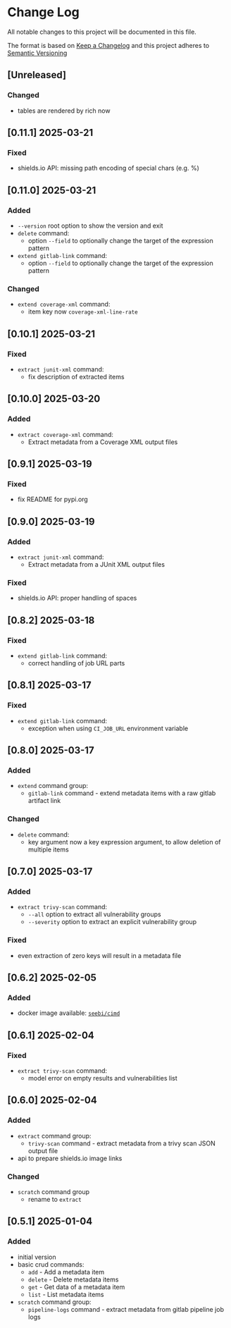 <!-- markdownlint-disable MD012 MD013 MD024 MD033 -->
# Change Log

All notable changes to this project will be documented in this file.

The format is based on [Keep a Changelog](http://keepachangelog.com/) and this project adheres to [Semantic Versioning](https://semver.org/)

## [Unreleased]

### Changed

- tables are rendered by rich now


## [0.11.1] 2025-03-21

### Fixed

- shields.io API: missing path encoding of special chars (e.g. %)


## [0.11.0] 2025-03-21

### Added

- `--version` root option to show the version and exit
- `delete` command:
  - option `--field` to optionally change the target of the expression pattern
- `extend gitlab-link` command:
  - option `--field` to optionally change the target of the expression pattern

### Changed

- `extend coverage-xml` command:
  - item key now `coverage-xml-line-rate`


## [0.10.1] 2025-03-21

### Fixed

- `extract junit-xml` command:
  - fix description of extracted items


## [0.10.0] 2025-03-20

### Added

- `extract coverage-xml` command:
  - Extract metadata from a Coverage XML output files


## [0.9.1] 2025-03-19

### Fixed

- fix README for pypi.org


## [0.9.0] 2025-03-19

### Added

- `extract junit-xml` command:
  - Extract metadata from a JUnit XML output files

### Fixed

- shields.io API: proper handling of spaces


## [0.8.2] 2025-03-18

### Fixed

- `extend gitlab-link` command:
  - correct handling of job URL parts


## [0.8.1] 2025-03-17

### Fixed

- `extend gitlab-link` command:
  - exception when using `CI_JOB_URL` environment variable


## [0.8.0] 2025-03-17

### Added

- `extend` command group:
  - `gitlab-link` command - extend metadata items with a raw gitlab artifact link

### Changed

- `delete` command:
  - key argument now a key expression argument, to allow deletion of multiple items


## [0.7.0] 2025-03-17

### Added

- `extract trivy-scan` command:
  - `--all` option to extract all vulnerability groups
  - `--severity` option to extract an explicit vulnerability group

### Fixed

- even extraction of zero keys will result in a metadata file


## [0.6.2] 2025-02-05

### Added

- docker image available: [`seebi/cimd`](https://hub.docker.com/repository/docker/seebi/cimd/)


## [0.6.1] 2025-02-04

### Fixed

- `extract trivy-scan` command:
  - model error on empty results and vulnerabilities list


## [0.6.0] 2025-02-04

### Added

- `extract` command group:
  - `trivy-scan` command - extract metadata from a trivy scan JSON output file
- api to prepare shields.io image links

### Changed

- `scratch` command group
  - rename to `extract`


## [0.5.1] 2025-01-04

### Added

- initial version
- basic crud commands:
  - `add` - Add a metadata item
  - `delete` - Delete metadata items
  - `get` - Get data of a metadata item
  - `list` - List metadata items
- `scratch` command group:
  - `pipeline-logs` command - extract metadata from gitlab pipeline job logs

